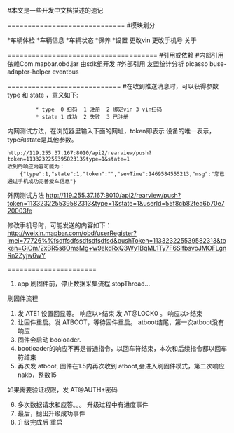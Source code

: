 #本文是一些开发中文档描述的速记

=============================
#模块划分

*车辆体检
*车辆信息
*车辆状态
*保养
*设置
    更改vin
    更改手机号
    关于

=====================================
#引用或依赖
#内部引用
    依赖Com.mapbar.obd.jar    由sdk组开发
#外部引用
    友盟统计分析
    picasso
    buse-adapter-helper
    eventbus

============================
#在收到推送消息时，可以获得参数 type 和 state ，意义如下:

             * type  0 扫码  1 注册  2 绑定vin 3 vin扫码
             * state 1 成功  2 失败  3 已注册

内网测试方法，在浏览器里输入下面的网址，token即表示 设备的唯一表示，type和state是其他参数。

    http://119.255.37.167:8010/api2/rearview/push?token=113323225539582313&type=1&state=1
    收到的响应内容可能为：
        {"type":1,"state":1,"token":"","sevTime":1469584555213,"msg":"您已通过手机成功完善爱车信息"}
外网测试方法
    http://119.255.37.167:8010/api2/rearview/push?token=113323225539582313&type=1&state=1&userId=55f8cb82fea6b70e720003fe

修改手机号时，可能发送的内容如下：
http://weixin.mapbar.com/obd/userRegister?imei=77726%%fsdffsdfssdfsdfsdfsd&pushToken=113323225539582313&token=GiOm/2xBR5s8OmsMg+w9ekdRxQ3Wy1BqML1Ty7F6SlfbsvoJMOFLgnRn2Zyjw6wY

======================

1. app 刷固件前，停止数据采集流程.stopThread...

刷固件流程
1.  发 ATE1 设置回显等。 响应以>结束
    发 AT@LOCK0  。 响应以>结束
2. 让固件重启。发 ATBOOT，等待固件重启。   atboot结尾，第一次atboot没有响应
3. 固件会启动 booloader.
4. bootloader的响应不再是普通指令，以回车符结束，本次和后续指令都以回车符结束
5. 再次发 atboot, 固件在1.5内再次收到 atboot,会进入刷固件模式，第二次响应 nakb，整数15

如果需要验证权限，发  AT@AUTH+密码

6. 多次数据请求和应答。。。 升级过程中有进度事件
7. 最后，抛出升级成功事件
8. 升级完成后 重启